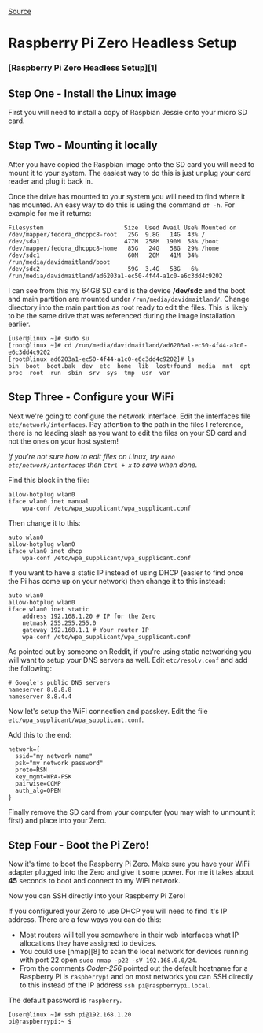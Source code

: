 [Source](https://davidmaitland.me/2015/12/raspberry-pi-zero-headless-setup/ "Raspberry Pi Zero Headless Setup")

# Raspberry Pi Zero Headless Setup

### [Raspberry Pi Zero Headless Setup][1]



## Step One - Install the Linux image

First you will need to install a copy of Raspbian Jessie onto your micro SD card. 

## Step Two - Mounting it locally

After you have copied the Raspbian image onto the SD card you will need to mount it to your system. The easiest way to do this is just unplug your card reader and plug it back in.

Once the drive has mounted to your system you will need to find where it has mounted. An easy way to do this is using the command `df -h`. For example for me it returns:

    Filesystem                       Size  Used Avail Use% Mounted on
    /dev/mapper/fedora_dhcppc8-root   25G  9.8G   14G  43% /
    /dev/sda1                        477M  258M  190M  58% /boot
    /dev/mapper/fedora_dhcppc8-home   85G   24G   58G  29% /home
    /dev/sdc1                         60M   20M   41M  34% /run/media/davidmaitland/boot
    /dev/sdc2                         59G  3.4G   53G   6% /run/media/davidmaitland/ad6203a1-ec50-4f44-a1c0-e6c3dd4c9202

I can see from this my 64GB SD card is the device **/dev/sdc** and the boot and main partition are mounted under `/run/media/davidmaitland/`. Change directory into the main partition as root ready to edit the files. This is likely to be the same drive that was referenced during the image installation earlier.

    [user@linux ~]# sudo su
    [root@linux ~]# cd /run/media/davidmaitland/ad6203a1-ec50-4f44-a1c0-e6c3dd4c9202
    [root@linux ad6203a1-ec50-4f44-a1c0-e6c3dd4c9202]# ls
    bin  boot  boot.bak  dev  etc  home  lib  lost+found  media  mnt  opt  proc  root  run  sbin  srv  sys  tmp  usr  var

## Step Three - Configure your WiFi

Next we're going to configure the network interface. Edit the interfaces file `etc/network/interfaces`. Pay attention to the path in the files I reference, there is no leading slash as you want to edit the files on your SD card and not the ones on your host system!

_If you're not sure how to edit files on Linux, try `nano etc/network/interfaces` then `Ctrl + x` to save when done._

Find this block in the file:

    allow-hotplug wlan0
    iface wlan0 inet manual
        wpa-conf /etc/wpa_supplicant/wpa_supplicant.conf

Then change it to this:

    auto wlan0
    allow-hotplug wlan0
    iface wlan0 inet dhcp
        wpa-conf /etc/wpa_supplicant/wpa_supplicant.conf

If you want to have a static IP instead of using DHCP (easier to find once the Pi has come up on your network) then change it to this instead:

    auto wlan0
    allow-hotplug wlan0
    iface wlan0 inet static
        address 192.168.1.20 # IP for the Zero
        netmask 255.255.255.0
        gateway 192.168.1.1 # Your router IP
        wpa-conf /etc/wpa_supplicant/wpa_supplicant.conf

As pointed out by someone on Reddit, if you're using static networking you will want to setup your DNS servers as well. Edit `etc/resolv.conf` and add the following:

    # Google's public DNS servers
    nameserver 8.8.8.8
    nameserver 8.8.4.4

Now let's setup the WiFi connection and passkey. Edit the file `etc/wpa_supplicant/wpa_supplicant.conf`.

Add this to the end:

    network={
      ssid="my network name"
      psk="my network password"
      proto=RSN
      key_mgmt=WPA-PSK
      pairwise=CCMP
      auth_alg=OPEN
    }

Finally remove the SD card from your computer (you may wish to unmount it first) and place into your Zero.

## Step Four - Boot the Pi Zero!

Now it's time to boot the Raspberry Pi Zero. Make sure you have your WiFi adapter plugged into the Zero and give it some power. For me it takes about **45** seconds to boot and connect to my WiFi network.

Now you can SSH directly into your Raspberry Pi Zero!

If you configured your Zero to use DHCP you will need to find it's IP address. There are a few ways you can do this:

* Most routers will tell you somewhere in their web interfaces what IP allocations they have assigned to devices.
* You could use [nmap][8] to scan the local network for devices running with port 22 open `sudo nmap -p22 -sV 192.168.0.0/24`.
* From the comments _Coder-256_ pointed out the default hostname for a Raspberry Pi is `raspberrypi` and on most networks you can SSH directly to this instead of the IP address `ssh pi@raspberrypi.local`.

The default password is `raspberry`.

    [user@linux ~]# ssh pi@192.168.1.20
    pi@raspberrypi:~ $